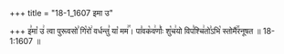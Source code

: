 +++
title = "18-1_1607 इमा उ"

+++
इ꣣मा꣡ उ꣢ त्वा पुरूवसो꣣ गि꣡रो꣢ वर्धन्तु꣣ या꣡ मम꣢꣯। पा꣣वक꣡व꣢र्णाः꣣ शु꣡च꣢यो विप꣣श्चि꣢तो꣣ऽभि꣡ स्तोमै꣢꣯रनूषत ॥ 18-1:1607 ॥